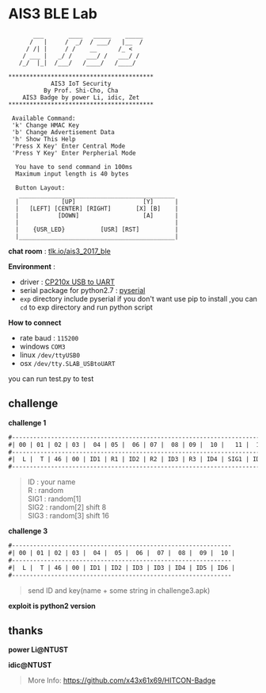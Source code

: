 # AIS3 BLE Lab

```
       ___       ____   _____    _____
      /   |     /  _/  / ___/   |__  /
     / /| |     / /    __      /_ <
    / ___ |   _/ /    ___/ /   ___/ /
   /_/  |_|  /___/   /____/   /____/

*****************************************
            AIS3 IoT Security
          By Prof. Shi-Cho, Cha
    AIS3 Badge by power Li, idic, Zet
*****************************************

 Available Command:
 'k' Change HMAC Key
 'b' Change Advertisement Data
 'h' Show This Help
 'Press X Key' Enter Central Mode
 'Press Y Key' Enter Perpherial Mode

  You have to send command in 100ms
  Maximum input length is 40 bytes

  Button Layout:
   ____________________________________________
  |            [UP]                   [Y]      |
  |   [LEFT] [CENTER] [RIGHT]       [X] [B]    |
  |           [DOWN]                  [A]      |
  |                                            |
  |    {USR_LED}          [USR] [RST]          |
  |____________________________________________|
```


**chat room** : [tlk.io/ais3_2017_ble](https://tlk.io/ais3_2017_ble)

**Environment** :

- driver : [CP210x USB to UART](https://www.silabs.com/products/development-tools/software/usb-to-uart-bridge-vcp-drivers)
- serial package for python2.7 : [pyserial](https://pypi.python.org/pypi/pyserial/2.7)
- `exp` directory include pyserial if you don't want use pip to install ,you can `cd` to exp directory and run python script

**How to connect**

- rate baud : `115200`
- windows `COM3`
- linux `/dev/ttyUSB0`
- osx `/dev/tty.SLAB_USBtoUART`

you can run test.py to test

## challenge

**challenge 1**

``` diff
#---------------------------------------------------------------------------------------------
#| 00 | 01 | 02 | 03 |  04 | 05 |  06 | 07 |  08 | 09 |  10 |   11 |  12 |   13 |  14 |   15 |
#---------------------------------------------------------------------------------------------
#|  L |  T | 46 | 00 | ID1 | R1 | ID2 | R2 | ID3 | R3 | ID4 | SIG1 | ID5 | SIG2 | ID6 | SIG3 |
#---------------------------------------------------------------------------------------------
```


> ID   : your name  
R    : random  
SIG1 : random[1]  
SIG2 : random[2] shift 8  
SIG3 : random[3] shift 16


**challenge 3**

```diff
#--------------------------------------------------------------
#| 00 | 01 | 02 | 03 |  04 |  05 |  06 |  07 |  08 |  09 |  10 |
#--------------------------------------------------------------
#|  L |  T | 46 | 00 | ID1 | ID2 | ID3 | ID3 | ID4 | ID5 | ID6 |
#--------------------------------------------------------------
```

> send ID and key(name + some string in challenge3.apk)

**exploit is python2 version**

## thanks

**power Li@NTUST**

**idic@NTUST**

> More Info: https://github.com/x43x61x69/HITCON-Badge